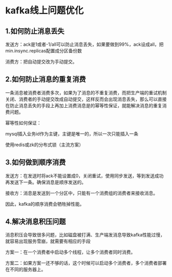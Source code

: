 # kafka线上问题优化

## 1.如何防止消息丢失

发送方：ack是1或者-1/all可以防止消息丢失，如果要做到99%，ack设成all，把min.insync.replicas配置成分区备份数

消费方：把自动提交改为手动提交。

## 2.如何防止消息的重复消费

一条消息被消费者消费多次，如果为了消息的不重复消费，而把生产端的重试机制关闭、消费者的手动提交改成自动提交，这样反而会出现消息丢失，那么可以直接在防止消息丢失的手段上再加上消费消息是的幂等性保证，就能解决消息的重复消费问题。

幂等性如何保证：

mysql插入业务id作为主键，主键是唯一的，所以一次只能插入一条

使用redis或zk的分布式锁（主流方案）

## 3.如何做到顺序消费

发送方：在发送时将ack不能设置成0，关闭重试，使用同步发送，等到发送成功再发送下一条。确保消息是顺序发送的。

接收方：消息是发送到一个分区中，只能有一个消费组的消费者来接收消息。

因此，kafka的顺序消费会牺牲掉性能。

## 4.解决消息积压问题

消息积压会导致很多问题，比如磁盘被打满、生产端发消息导致kafka性能过慢，就容易出现服务雪崩，就需要有相应的手段

方案一：在一个消费者中启动多个线程，让多个消费者同时消费。

方案二：如果方案一还不够的话，这个时候可以启动多个消费者，多个消费者部署在不同的服务器上。

